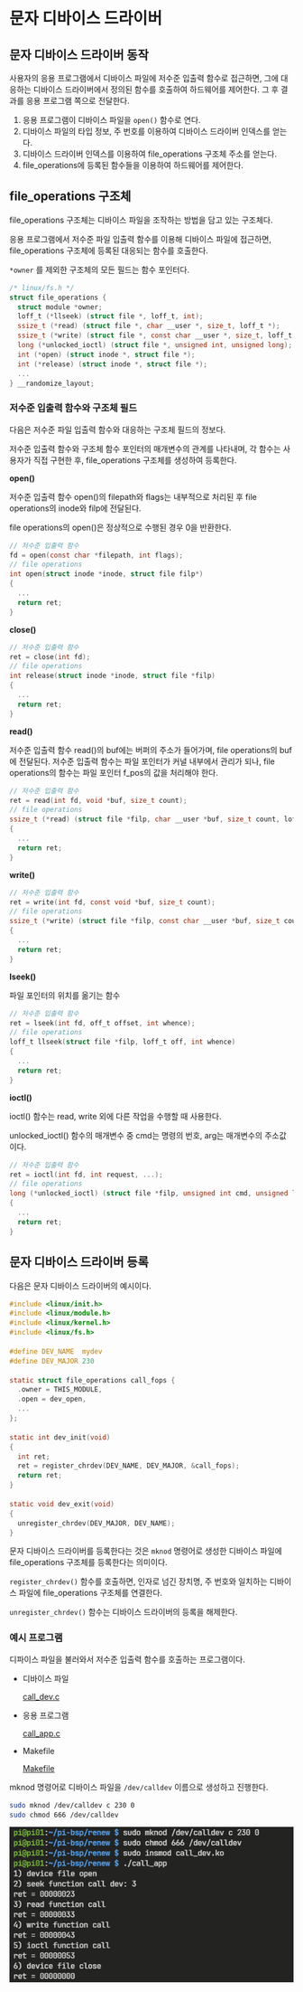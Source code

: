 # 문자 디바이스 드라이버

## 문자 디바이스 드라이버 동작

사용자의 응용 프로그램에서 디바이스 파일에 저수준 입출력 함수로 접근하면, 그에 대응하는 디바이스 드라이버에서 정의된 함수를 호출하여 하드웨어를 제어한다. 그 후 결과를 응용 프로그램 쪽으로 전달한다.

1. 응용 프로그램이 디바이스 파일을 `open()` 함수로 연다.
2. 디바이스 파일의 타입 정보, 주 번호를 이용하여 디바이스 드라이버 인덱스를 얻는다.
3. 디바이스 드라이버 인덱스를 이용하여 file_operations 구조체 주소를 얻는다.
4. file_operations에 등록된 함수들을 이용하여 하드웨어를 제어한다.

## file_operations 구조체

file_operations 구조체는 디바이스 파일을 조작하는 방법을 담고 있는 구조체다.

응용 프로그램에서 저수준 파일 입출력 함수를 이용해 디바이스 파일에 접근하면, file_operations 구조체에 등록된 대응되는 함수를 호출한다.

`*owner` 를 제외한 구조체의 모든 필드는 함수 포인터다.

```c
/* linux/fs.h */
struct file_operations {
  struct module *owner;
  loff_t (*llseek) (struct file *, loff_t, int);
  ssize_t (*read) (struct file *, char __user *, size_t, loff_t *);
  ssize_t (*write) (struct file *, const char __user *, size_t, loff_t *);
  long (*unlocked_ioctl) (struct file *, unsigned int, unsigned long);
  int (*open) (struct inode *, struct file *);
  int (*release) (struct inode *, struct file *);
  ...
} __randomize_layout;
```

### 저수준 입출력 함수와 구조체 필드

다음은 저수준 파일 입출력 함수와 대응하는 구조체 필드의 정보다.

저수준 입출력 함수와 구조체 함수 포인터의 매개변수의 관계를 나타내며, 각 함수는 사용자가 직접 구현한 후, file_operations 구조체를 생성하여 등록한다.

**open()**

저수준 입출력 함수 open()의 filepath와 flags는 내부적으로 처리된 후 file operations의 inode와 filp에 전달된다.

file operations의 open()은 정상적으로 수행된 경우 0을 반환한다.

```c
// 저수준 입출력 함수
fd = open(const char *filepath, int flags);
// file operations
int open(struct inode *inode, struct file filp*)
{
  ...
  return ret;
}
```

**close()**

```c
// 저수준 입출력 함수
ret = close(int fd);
// file operations
int release(struct inode *inode, struct file *filp)
{
  ...
  return ret;
}
```

**read()**

저수준 입출력 함수 read()의 buf에는 버퍼의 주소가 들어가며, file operations의 buf에 전달된다. 저수준 입출력 함수는 파일 포인터가 커널 내부에서 관리가 되나, file operations의 함수는 파일 포인터 f_pos의 값을 처리해야 한다.

```c
// 저수준 입출력 함수
ret = read(int fd, void *buf, size_t count);
// file operations
ssize_t (*read) (struct file *filp, char __user *buf, size_t count, loff_t *f_pos)
{
  ...
  return ret;
}
```

**write()**

```c
// 저수준 입출력 함수
ret = write(int fd, const void *buf, size_t count);
// file operations
ssize_t (*write) (struct file *filp, const char __user *buf, size_t count, loff_t *f_pos)
{
  ...
  return ret;
}
```

**lseek()**

파일 포인터의 위치를 옮기는 함수

```c
// 저수준 입출력 함수
ret = lseek(int fd, off_t offset, int whence);
// file operations
loff_t llseek(struct file *filp, loff_t off, int whence)
{
  ...
  return ret;
}
```

**ioctl()**

ioctl() 함수는 read, write 외에 다른 작업을 수행할 때 사용한다.

unlocked_ioctl() 함수의 매개변수 중 cmd는 명령의 번호, arg는 매개변수의 주소값이다.

```c
// 저수준 입출력 함수
ret = ioctl(int fd, int request, ...);
// file operations
long (*unlocked_ioctl) (struct file *filp, unsigned int cmd, unsigned long arg)
{
  ...
  return ret;
}
```

## 문자 디바이스 드라이버 등록

다음은 문자 디바이스 드라이버의 예시이다.

```c
#include <linux/init.h>
#include <linux/module.h>
#include <linux/kernel.h>
#include <linux/fs.h>

#define DEV_NAME  mydev
#define DEV_MAJOR 230

static struct file_operations call_fops {
  .owner = THIS_MODULE,
  .open = dev_open,
  ...
};

static int dev_init(void)
{
  int ret;
  ret = register_chrdev(DEV_NAME, DEV_MAJOR, &call_fops);
  return ret;
}

static void dev_exit(void)
{
  unregister_chrdev(DEV_MAJOR, DEV_NAME);
}
```

 문자 디바이스 드라이버를 등록한다는 것은 `mknod` 명령어로 생성한 디바이스 파일에 file_operations 구조체를 등록한다는 의미이다.

`register_chrdev()` 함수를 호출하면, 인자로 넘긴 장치명, 주 번호와 일치하는 디바이스 파일에 file_operations 구조체를 연결한다.

`unregister_chrdev()` 함수는 디바이스 드라이버의 등록을 해제한다.

### 예시 프로그램

디파이스 파일을 불러와서 저수준 입출력 함수를 호출하는 프로그램이다.

- 디바이스 파일
    
    [call_dev.c](files/call_dev.c)
    
- 응용 프로그램
    
    [call_app.c](files/call_app.c)
    
- Makefile
    
    [Makefile](files/Makefile.txt)
    

mknod 명령어로 디바이스 파일을 `/dev/calldev` 이름으로 생성하고 진행한다.

```bash
sudo mknod /dev/calldev c 230 0
sudo chmod 666 /dev/calldev
```

![result](images/result.png)